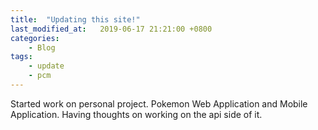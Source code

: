 ```yaml
---
title:  "Updating this site!"
last_modified_at:   2019-06-17 21:21:00 +0800
categories: 
    - Blog
tags: 
    - update
    - pcm
---
```

Started work on personal project. Pokemon Web Application and Mobile Application.
Having thoughts on working on the api side of it.
